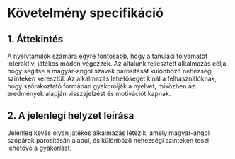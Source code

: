 # Követelmény specifikáció
## 1. Áttekintés
A nyelvtanulók számára egyre fontosabb, hogy a tanulási folyamatot interaktív, játékos módon végezzék. Az általunk fejlesztett alkalmazás célja, hogy segítse a magyar-angol szavak párosítását különböző nehézségi szinteken keresztül. Az alkalmazás lehetőséget kínál a felhasználóknak, hogy szórakoztató formában gyakorolják a nyelvet, miközben az eredmények alapján visszajelzést és motivációt kapnak.

## 2. A jelenlegi helyzet leírása
Jelenleg kevés olyan játékos alkalmazás létezik, amely magyar-angol szópárok párosításán alapul, és különböző nehézségi szinteken teszi lehetővé a gyakorlást.